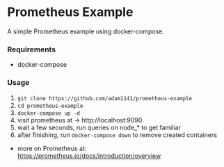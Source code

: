# Prometheus Example
A simple Prometheus example using docker-compose.

### Requirements
* docker-compose

### Usage
1. `git clone https://github.com/adam1141/prometheus-example`
2. `cd prometheus-example`
3. `docker-compose up -d`
4. visit prometheus at -> http://localhost:9090
5. wait a few seconds, run queries on node_* to get familiar
6. after finishing, run `docker-compose down` to remove created containers
  
* more on Prometheus at: https://prometheus.io/docs/introduction/overview
